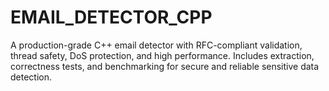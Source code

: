 # EMAIL_DETECTOR_CPP
A production-grade C++ email detector with RFC-compliant validation, thread safety, DoS protection, and high performance. Includes extraction, correctness tests, and benchmarking for secure and reliable sensitive data detection.
